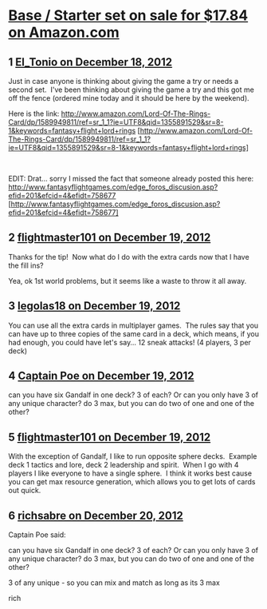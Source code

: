 # [Base / Starter set on sale for $17.84 on Amazon.com](https://community.fantasyflightgames.com/topic/75855-base-starter-set-on-sale-for-1784-on-amazoncom/)

## 1 [El_Tonio on December 18, 2012](https://community.fantasyflightgames.com/topic/75855-base-starter-set-on-sale-for-1784-on-amazoncom/?do=findComment&comment=736140)

Just in case anyone is thinking about giving the game a try or needs a second set.  I've been thinking about giving the game a try and this got me off the fence (ordered mine today and it should be here by the weekend). 

Here is the link: http://www.amazon.com/Lord-Of-The-Rings-Card/dp/1589949811/ref=sr_1_1?ie=UTF8&qid=1355891529&sr=8-1&keywords=fantasy+flight+lord+rings [http://www.amazon.com/Lord-Of-The-Rings-Card/dp/1589949811/ref=sr_1_1?ie=UTF8&qid=1355891529&sr=8-1&keywords=fantasy+flight+lord+rings]

 

EDIT: Drat… sorry I missed the fact that someone already posted this here: http://www.fantasyflightgames.com/edge_foros_discusion.asp?efid=201&efcid=4&efidt=758677 [http://www.fantasyflightgames.com/edge_foros_discusion.asp?efid=201&efcid=4&efidt=758677]

## 2 [flightmaster101 on December 19, 2012](https://community.fantasyflightgames.com/topic/75855-base-starter-set-on-sale-for-1784-on-amazoncom/?do=findComment&comment=736163)

Thanks for the tip!  Now what do I do with the extra cards now that I have the fill ins?  

Yea, ok 1st world problems, but it seems like a waste to throw it all away.

## 3 [legolas18 on December 19, 2012](https://community.fantasyflightgames.com/topic/75855-base-starter-set-on-sale-for-1784-on-amazoncom/?do=findComment&comment=736547)

You can use all the extra cards in multiplayer games.  The rules say that you can have up to three copies of the same card in a deck, which means, if you had enough, you could have let's say… 12 sneak attacks! (4 players, 3 per deck)

## 4 [Captain Poe on December 19, 2012](https://community.fantasyflightgames.com/topic/75855-base-starter-set-on-sale-for-1784-on-amazoncom/?do=findComment&comment=736654)

can you have six Gandalf in one deck? 3 of each? Or can you only have 3 of any unique character? do 3 max, but you can do two of one and one of the other?

## 5 [flightmaster101 on December 19, 2012](https://community.fantasyflightgames.com/topic/75855-base-starter-set-on-sale-for-1784-on-amazoncom/?do=findComment&comment=736684)

With the exception of Gandalf, I like to run opposite sphere decks.  Example deck 1 tactics and lore, deck 2 leadership and spirit.  When I go with 4 players I like everyone to have a single sphere.  I think it works best cause you can get max resource generation, which allows you to get lots of cards out quick.

## 6 [richsabre on December 20, 2012](https://community.fantasyflightgames.com/topic/75855-base-starter-set-on-sale-for-1784-on-amazoncom/?do=findComment&comment=736816)

Captain Poe said:

can you have six Gandalf in one deck? 3 of each? Or can you only have 3 of any unique character? do 3 max, but you can do two of one and one of the other?

3 of any unique - so you can mix and match as long as its 3 max

rich

